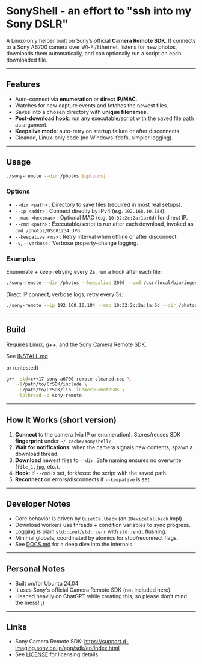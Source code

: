 # SonyShell - an effort to "ssh into my Sony DSLR"

A Linux-only helper built on Sony’s official **Camera Remote SDK**.
It connects to a Sony A6700 camera over Wi-Fi/Ethernet, listens for new photos, downloads them automatically, and can optionally run a script on each downloaded file.

---

## Features
- Auto-connect via **enumeration** or **direct IP/MAC**.
- Watches for new capture events and fetches the newest files.
- Saves into a chosen directory with **unique filenames**.
- **Post-download hook**: run any executable/script with the saved file path as argument.
- **Keepalive mode**: auto-retry on startup failure or after disconnects.
- Cleaned, Linux-only code (no Windows ifdefs, simpler logging).

---

## Usage
```bash
./sony-remote --dir /photos [options]
```

### Options
- `--dir <path>` : Directory to save files (required in most real setups).
- `--ip <addr>` : Connect directly by IPv4 (e.g. `192.168.10.184`).
- `--mac <hex:mac>` : Optional MAC (e.g. `10:32:2c:2a:1a:6d`) for direct IP.
- `--cmd <path>` : Executable/script to run after each download, invoked as
  `cmd /photos/DSC01234.JPG`
- `--keepalive <ms>` : Retry interval when offline or after disconnect.
- `-v`, `--verbose` : Verbose property-change logging.

### Examples
Enumerate + keep retrying every 2s, run a hook after each file:
```bash
./sony-remote --dir /photos --keepalive 2000 --cmd /usr/local/bin/ingest-photo
```

Direct IP connect, verbose logs, retry every 3s:
```bash
./sony-remote --ip 192.168.10.184 --mac 10:32:2c:2a:1a:6d --dir /photos -v --keepalive 3000
```

---

## Build
Requires Linux, g++, and the Sony Camera Remote SDK.

See [INSTALL.md](./INSTALL.md)

or (untested)

```bash
g++ -std=c++17 sony-a6700-remote-cleaned.cpp \
    -I/path/to/CrSDK/include \
    -L/path/to/CrSDK/lib -lCameraRemoteSDK \
    -lpthread -o sony-remote
```

---

## How It Works (short version)
1. **Connect** to the camera (via IP or enumeration).
   Stores/reuses SDK **fingerprint** under `~/.cache/sonyshell/`.
2. **Wait for notifications**: when the camera signals new contents,
   spawn a download thread.
3. **Download** newest files to `--dir`.
   Safe naming ensures no overwrite (`file_1.jpg`, etc.).
4. **Hook**: if `--cmd` is set, fork/exec the script with the saved path.
5. **Reconnect** on errors/disconnects if `--keepalive` is set.

---

## Developer Notes
- Core behavior is driven by `QuietCallback` (an `IDeviceCallback` impl).
- Download workers use threads + condition variables to sync progress.
- Logging is plain `std::cout`/`std::cerr` with `std::endl` flushing.
- Minimal globals, coordinated by atomics for stop/reconnect flags.
- See [DOCS.md](./DOCS.md) for a deep dive into the internals.

---

## Personal Notes
- Built on/for Ubuntu 24.04
- It uses Sony's official Camera Remote SDK (not included here).
- I leaned heavily on ChatGPT while creating this, so please don't mind the mess! ;)

---

## Links
- Sony Camera Remote SDK: https://support.d-imaging.sony.co.jp/app/sdk/en/index.html
- See [LICENSE](./LICENSE) for licensing details.

